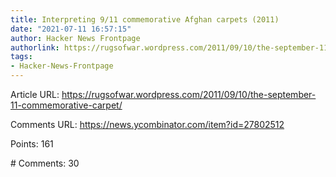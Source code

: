 ```yaml
---
title: Interpreting 9/11 commemorative Afghan carpets (2011)
date: "2021-07-11 16:57:15"
author: Hacker News Frontpage
authorlink: https://rugsofwar.wordpress.com/2011/09/10/the-september-11-commemorative-carpet/
tags:
- Hacker-News-Frontpage
---
```


<p>Article URL: <a href="https://rugsofwar.wordpress.com/2011/09/10/the-september-11-commemorative-carpet/">https://rugsofwar.wordpress.com/2011/09/10/the-september-11-commemorative-carpet/</a></p>
<p>Comments URL: <a href="https://news.ycombinator.com/item?id=27802512">https://news.ycombinator.com/item?id=27802512</a></p>
<p>Points: 161</p>
<p># Comments: 30</p>
